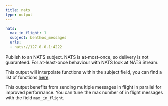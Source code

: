 ```yaml
---
title: nats
type: output
---
```


```yaml
nats:
  max_in_flight: 1
  subject: benthos_messages
  urls:
  - nats://127.0.0.1:4222
```

Publish to an NATS subject. NATS is at-most-once, so delivery is not guaranteed.
For at-least-once behaviour with NATS look at NATS Stream.

This output will interpolate functions within the subject field, you
can find a list of functions [here](/docs/configuration/interpolation#functions).

This output benefits from sending multiple messages in flight in parallel for
improved performance. You can tune the max number of in flight messages with the
field `max_in_flight`.


